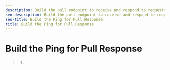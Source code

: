 ```yaml
---
description: Build the pull endpoint to receive and respond to requests for access to your user identity system.
seo-description: Build the pull endpoint to receive and respond to requests for access to your user identity system.
seo-title: Build the Ping for Pull Response
title: Build the Ping for Pull Response
---
```


# Build the Ping for Pull Response

>   1.
>   
>   

